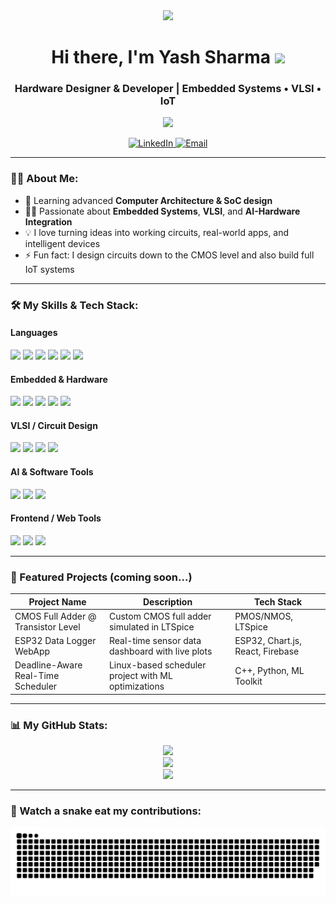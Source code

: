 <div id="header" align="center">
  <img src="https://media0.giphy.com/media/mFDWuDppjQJjite6FS/giphy.gif" width="200"/>
  <h1>
    Hi there, I'm Yash Sharma
    <img src="https://media.giphy.com/media/hvRJCLFzcasrR4ia7z/giphy.gif" width="30px"/>
  </h1>
<h3 align="center">Hardware Designer & Developer | Embedded Systems • VLSI • IoT</h3>

<p align="center">
  <img src="https://readme-typing-svg.herokuapp.com/?lines=Turning+Silicon+into+Smart+Systems!;Building+IoT%2C+VLSI+%26+AI+Projects&center=true&width=500&height=45" />
</p>
  <a href="https://www.linkedin.com/in/yash-sharma-831229281/" target="_blank">
    <img src="https://img.shields.io/badge/LinkedIn-0077B5?style=for-the-badge&logo=linkedin&logoColor=white" alt="LinkedIn"/>
  </a>
  <a href="mailto:your.email@example.com" target="_blank">
    <img src="https://img.shields.io/badge/Email-D14836?style=for-the-badge&logo=gmail&logoColor=white" alt="Email"/>
  </a>
</div>

---

### 👨‍💻 About Me:

- 🌱 Learning advanced **Computer Architecture & SoC design**  
- 👨‍💻 Passionate about **Embedded Systems**, **VLSI**, and **AI-Hardware Integration**  
- 💡 I love turning ideas into working circuits, real-world apps, and intelligent devices  
- ⚡ Fun fact: I design circuits down to the CMOS level and also build full IoT systems  

---

### 🛠️ My Skills & Tech Stack:

#### **Languages**
<p>
  <img src="https://img.shields.io/badge/C%2FC++-00599C?style=for-the-badge&logo=cplusplus&logoColor=white"/>
  <img src="https://img.shields.io/badge/Verilog-404040?style=for-the-badge&logo=verilog&logoColor=green"/>
  <img src="https://img.shields.io/badge/Python-FFD43B?style=for-the-badge&logo=python&logoColor=blue"/>
  <img src="https://img.shields.io/badge/HTML5-E34F26?style=for-the-badge&logo=html5&logoColor=white"/>
  <img src="https://img.shields.io/badge/CSS3-264de4?style=for-the-badge&logo=css3&logoColor=white"/>
  <img src="https://img.shields.io/badge/JavaScript-F7DF1E?style=for-the-badge&logo=javascript&logoColor=black"/>
</p>

#### **Embedded & Hardware**
<p>
  <img src="https://img.shields.io/badge/ESP32-000000?style=for-the-badge&logo=espressif&logoColor=white"/>
  <img src="https://img.shields.io/badge/Arduino-00979D?style=for-the-badge&logo=arduino&logoColor=white"/>
  <img src="https://img.shields.io/badge/PlatformIO-000000?style=for-the-badge&logo=platformio&logoColor=orange"/>
  <img src="https://img.shields.io/badge/I2C/SPI-007ACC?style=for-the-badge&logo=serial&logoColor=white"/>
  <img src="https://img.shields.io/badge/TFT%20Display-555555?style=for-the-badge"/>
</p>

#### **VLSI / Circuit Design**
<p>
  <img src="https://img.shields.io/badge/LTSpice-DC143C?style=for-the-badge&logo=analogdevices&logoColor=white"/>
  <img src="https://img.shields.io/badge/Vivado-FF8000?style=for-the-badge&logo=xilinx&logoColor=white"/>
  <img src="https://img.shields.io/badge/ModelSim-0175C2?style=for-the-badge&logoColor=white"/>
  <img src="https://img.shields.io/badge/KiCad-314CB6?style=for-the-badge&logo=kicad&logoColor=white"/>
</p>

#### **AI & Software Tools**
<p>
  <img src="https://img.shields.io/badge/Phi3-3A76F0?style=for-the-badge&logo=openai&logoColor=white"/>
  <img src="https://img.shields.io/badge/Whisper-STT-FFCC00?style=for-the-badge&logo=python&logoColor=black"/>
  <img src="https://img.shields.io/badge/MQTT-0082C9?style=for-the-badge&logo=mqtt&logoColor=white"/>
</p>

#### **Frontend / Web Tools**
<p>
  <img src="https://img.shields.io/badge/React-20232A?style=for-the-badge&logo=react&logoColor=61DAFB"/>
  <img src="https://img.shields.io/badge/TailwindCSS-06B6D4?style=for-the-badge&logo=tailwindcss&logoColor=white"/>
  <img src="https://img.shields.io/badge/Firebase-FFCA28?style=for-the-badge&logo=firebase&logoColor=black"/>
</p>

---

### 🚀 Featured Projects (coming soon...)

| Project Name                         | Description                                            | Tech Stack                              
|--------------------------------------|--------------------------------------------------------|--------------------------------
| CMOS Full Adder @ Transistor Level   | Custom CMOS full adder simulated in LTSpice            | PMOS/NMOS, LTSpice                        
| ESP32 Data Logger WebApp             | Real-time sensor data dashboard with live plots        | ESP32, Chart.js, React, Firebase           
| Deadline-Aware Real-Time Scheduler   | Linux-based scheduler project with ML optimizations    | C++, Python, ML Toolkit                   

---

### 📊 My GitHub Stats:

<div align="center">
  <img src="https://github-readme-stats.vercel.app/api?username=yashsharma&show_icons=true&theme=dracula&include_all_commits=true&count_private=true"/>
  <br/>
  <img src="https://github-readme-stats.vercel.app/api/top-langs/?username=yashsharma&layout=compact&langs_count=8&theme=dracula"/>
  <br/>
  <img src="https://github-readme-streak-stats.herokuapp.com/?user=yashsharma&theme=dracula"/>
</div>

---

### 🐍 Watch a snake eat my contributions:

<div align="center">
  <img src="https://github.com/Platane/platane/raw/output/github-contribution-grid-snake.svg" alt="snake">
</div>
